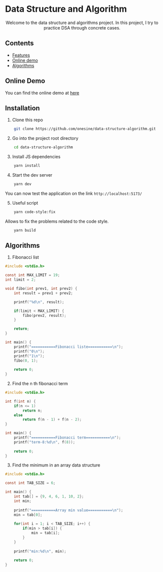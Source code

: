 # Data Structure and Algorithm

<p align="center">
Welcome to the data structure and algorithms project. In this project, I try to practice DSA through concrete cases.
</p>

## Contents

-   [Features](#online-demo)
-   [Online demo](#installation)
-   [Algorithms](#algorithms)

## Online Demo

You can find the online demo at [here](https://data-structure-algorithm-psi.vercel.app/)

## Installation

1. Clone this repo

```sh
    git clone https://github.com/onesine/data-structure-algorithm.git
```

2. Go into the project root directory

```sh
    cd data-structure-algorithm
```

3. Install JS dependencies

```sh
    yarn install
```

4. Start the dev server

```sh
    yarn dev
```

You can now test the application on the link `http://localhost:5173/`

5. Useful script

```sh
    yarn code-style:fix
```

Allows to fix the problems related to the code style.

```sh
    yarn build
```

## Algorithms

1. Fibonacci list

```c
#include <stdio.h>

const int MAX_LIMIT = 19;
int limit = 2;

void fibo(int prev1, int prev2) {
    int result = prev1 + prev2;

    printf("%d\n", result);

    if(limit < MAX_LIMIT) {
        fibo(prev2, result);
    }

    return;
}

int main() {
    printf("===========Fibonacci liste===========\n");
    printf("0\n");
    printf("1\n");
    fibo(0, 1);
    
    return 0;
}
```

2. Find the n th fibonacci term

```c
#include <stdio.h>

int f(int n) {
    if(n <= 1)
        return n;
    else
        return f(n - 1) + f(n - 2);
}

int main() {
    printf("===========Fibonacci term===========\n");
    printf("term-8:%d\n", f(8));
    
    return 0;
}
```

3. Find the minimum in an array data structure

```c
#include <stdio.h>

const int TAB_SIZE = 6;

int main() {
    int tab[] = {9, 4, 6, 1, 10, 2};
    int min;
    
    printf("===========Array min value===========\n");
    min = tab[0];
    
    for(int i = 1; i < TAB_SIZE; i++) {
        if(min > tab[i]) {
            min = tab[i];
        }
    }
    
    printf("min:%d\n", min);
    
    return 0;
}
```

